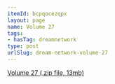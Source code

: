 ```yaml
---
itemId: bcpqocezqpx
layout: page
name: Volume 27
tags:
- hasTag: dreamnetwork
type: post
urlSlug: dream-network-volume-27
---
```

<a href="../files/Volume_27.zip" download>Volume 27 (.zip file, 13mb)</a>